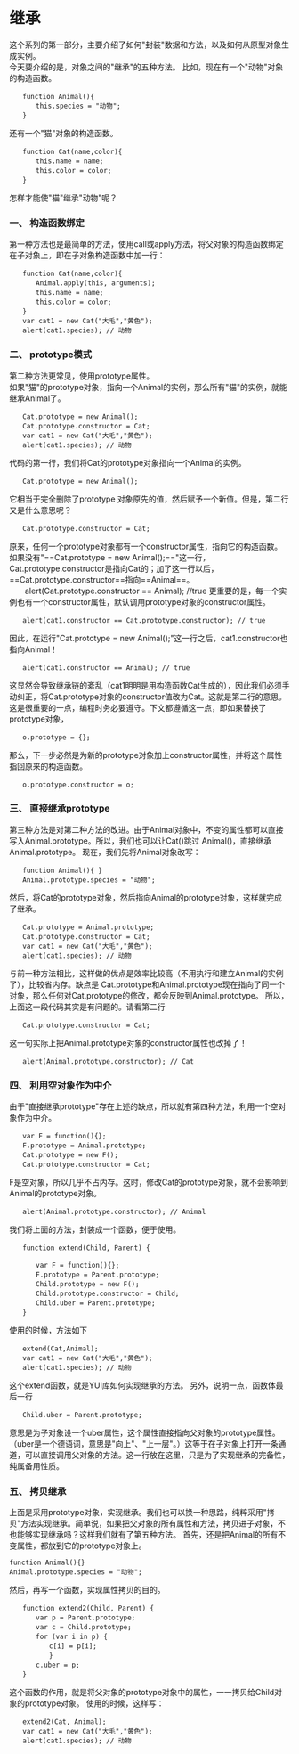 # 继承
这个系列的第一部分，主要介绍了如何"封装"数据和方法，以及如何从原型对象生成实例。  
今天要介绍的是，对象之间的"继承"的五种方法。
比如，现在有一个"动物"对象的构造函数。
```
　　function Animal(){
　　　　this.species = "动物";
　　}
```
还有一个"猫"对象的构造函数。
```
　　function Cat(name,color){
　　　　this.name = name;
　　　　this.color = color;
　　}
```
怎样才能使"猫"继承"动物"呢？
### 一、 构造函数绑定
第一种方法也是最简单的方法，使用call或apply方法，将父对象的构造函数绑定在子对象上，即在子对象构造函数中加一行：
```
　　function Cat(name,color){
　　　　Animal.apply(this, arguments);
　　　　this.name = name;
　　　　this.color = color;
　　}
　　var cat1 = new Cat("大毛","黄色");
　　alert(cat1.species); // 动物
```
### 二、 prototype模式
第二种方法更常见，使用prototype属性。  
如果"猫"的prototype对象，指向一个Animal的实例，那么所有"猫"的实例，就能继承Animal了。
```
　　Cat.prototype = new Animal();
　　Cat.prototype.constructor = Cat;
　　var cat1 = new Cat("大毛","黄色");
　　alert(cat1.species); // 动物
```
代码的第一行，我们将Cat的prototype对象指向一个Animal的实例。
```
　　Cat.prototype = new Animal();
```
它相当于完全删除了prototype 对象原先的值，然后赋予一个新值。但是，第二行又是什么意思呢？
```
　　Cat.prototype.constructor = Cat;
```
原来，任何一个prototype对象都有一个constructor属性，指向它的构造函数。如果没有"==Cat.prototype = new  Animal();=="这一行，Cat.prototype.constructor是指向Cat的；加了这一行以后，==Cat.prototype.constructor==指向==Animal==。
　　alert(Cat.prototype.constructor == Animal); //true
更重要的是，每一个实例也有一个constructor属性，默认调用prototype对象的constructor属性。
```
　　alert(cat1.constructor == Cat.prototype.constructor); // true
```
因此，在运行"Cat.prototype = new Animal();"这一行之后，cat1.constructor也指向Animal！  
```
　　alert(cat1.constructor == Animal); // true
```
这显然会导致继承链的紊乱（cat1明明是用构造函数Cat生成的），因此我们必须手动纠正，将Cat.prototype对象的constructor值改为Cat。这就是第二行的意思。  
这是很重要的一点，编程时务必要遵守。下文都遵循这一点，即如果替换了prototype对象，
```
　　o.prototype = {};
```
那么，下一步必然是为新的prototype对象加上constructor属性，并将这个属性指回原来的构造函数。
```
　　o.prototype.constructor = o;
```
### 三、 直接继承prototype
第三种方法是对第二种方法的改进。由于Animal对象中，不变的属性都可以直接写入Animal.prototype。所以，我们也可以让Cat()跳过 Animal()，直接继承Animal.prototype。
现在，我们先将Animal对象改写：
```
　　function Animal(){ }
　　Animal.prototype.species = "动物";
```
然后，将Cat的prototype对象，然后指向Animal的prototype对象，这样就完成了继承。
```
　　Cat.prototype = Animal.prototype;
　　Cat.prototype.constructor = Cat;
　　var cat1 = new Cat("大毛","黄色");
　　alert(cat1.species); // 动物
```
与前一种方法相比，这样做的优点是效率比较高（不用执行和建立Animal的实例了），比较省内存。缺点是 Cat.prototype和Animal.prototype现在指向了同一个对象，那么任何对Cat.prototype的修改，都会反映到Animal.prototype。
所以，上面这一段代码其实是有问题的。请看第二行
```
　　Cat.prototype.constructor = Cat;
```
这一句实际上把Animal.prototype对象的constructor属性也改掉了！
```
　　alert(Animal.prototype.constructor); // Cat
```
### 四、 利用空对象作为中介
由于"直接继承prototype"存在上述的缺点，所以就有第四种方法，利用一个空对象作为中介。
```
　　var F = function(){};
　　F.prototype = Animal.prototype;
　　Cat.prototype = new F();
　　Cat.prototype.constructor = Cat;
```
F是空对象，所以几乎不占内存。这时，修改Cat的prototype对象，就不会影响到Animal的prototype对象。
```
　　alert(Animal.prototype.constructor); // Animal
```
我们将上面的方法，封装成一个函数，便于使用。
```
　　function extend(Child, Parent) {

　　　　var F = function(){};
　　　　F.prototype = Parent.prototype;
　　　　Child.prototype = new F();
　　　　Child.prototype.constructor = Child;
　　　　Child.uber = Parent.prototype;
　　}
```
使用的时候，方法如下
```
　　extend(Cat,Animal);
　　var cat1 = new Cat("大毛","黄色");
　　alert(cat1.species); // 动物
```
这个extend函数，就是YUI库如何实现继承的方法。
另外，说明一点，函数体最后一行
```
　　Child.uber = Parent.prototype;
```
意思是为子对象设一个uber属性，这个属性直接指向父对象的prototype属性。（uber是一个德语词，意思是"向上"、"上一层"。）这等于在子对象上打开一条通道，可以直接调用父对象的方法。这一行放在这里，只是为了实现继承的完备性，纯属备用性质。
### 五、 拷贝继承
上面是采用prototype对象，实现继承。我们也可以换一种思路，纯粹采用"拷贝"方法实现继承。简单说，如果把父对象的所有属性和方法，拷贝进子对象，不也能够实现继承吗？这样我们就有了第五种方法。
首先，还是把Animal的所有不变属性，都放到它的prototype对象上。

```　
function Animal(){}
Animal.prototype.species = "动物";
```
然后，再写一个函数，实现属性拷贝的目的。
```
　　function extend2(Child, Parent) {
　　　　var p = Parent.prototype;
　　　　var c = Child.prototype;
　　　　for (var i in p) {
　　　　　　c[i] = p[i];
　　　　　　}
　　　　c.uber = p;
　　}
```
这个函数的作用，就是将父对象的prototype对象中的属性，一一拷贝给Child对象的prototype对象。
使用的时候，这样写：
```
　　extend2(Cat, Animal);
　　var cat1 = new Cat("大毛","黄色");
　　alert(cat1.species); // 动物
```
